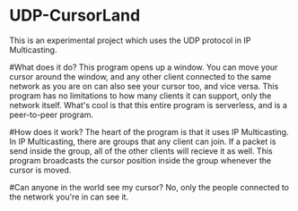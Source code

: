 # UDP-CursorLand
This is an experimental project which uses the UDP protocol in IP Multicasting.

#What does it do?
This program opens up a window. You can move your cursor around the window, and any other client connected to the same network as you are on can also see your cursor too, and vice versa. This program has no limitations to how many clients it can support, only the network itself. What's cool is that this entire program is serverless, and is a peer-to-peer program.

#How does it work?
The heart of the program is that it uses IP Multicasting. In IP Multicasting, there are groups that any client can join. If a packet is send inside the group, all of the other clients will recieve it as well. This program broadcasts the cursor position inside the group whenever the cursor is moved.

#Can anyone in the world see my cursor?
No, only the people connected to the network you're in can see it.
